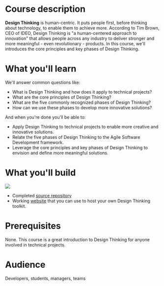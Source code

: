 # Course description
**Design Thinking** is human-centric. It puts people first, before thinking about technology, to enable them to achieve more.  According to Tim Brown, CEO of IDEO, Design Thinking is "a human-centered approach to innovation" that allows people across any industry to deliver stronger and more meaningful - even revolutionary - products.  In this course, we'll introduces the core principles and key phases of Design Thinking.


# What you'll learn

We'll answer common questions like:
- What is Design Thinking and how does it apply to technical projects?
- What are the core principles of Design Thinking?
- What are the five commonly recognized phases of Design Thinking?
- How can we use these phases to develop more innovative solutions?

And when you're done you'll be able to:
- Apply Design Thinking to technical projects to enable more creative and innovative solutions.
- Relate the five phases of Design Thinking to the Agile Software Development framework.
- Leverage the core principles and key phases of Design Thinking to envision and define more meaningful solutions.

# What you'll build

<p align="left">
  <img src="https://user-images.githubusercontent.com/6351798/76346666-ff0a4380-62ca-11ea-8609-408ca9126622.png" >

</p>

- Completed [source repository](https://github.com/lmkeston/empathy-dev)
- Working [website](https://lmkeston.github.io/empathy-dev/) that you can use to host your own Design Thinking toolkit.

# Prerequisites
None. This course is a great introduction to Design Thinking for anyone involved in technical projects.

# Audience

Developers, students, managers, teams
